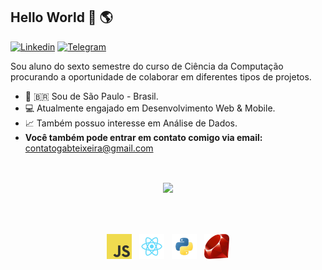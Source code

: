 ## Hello World 👋 🌎

[![Linkedin](https://img.shields.io/badge/-LinkedIn-222222?style=flat-square&logo=Linkedin&logoColor=white&link=https://www.linkedin.com/in/gabteixeira/)](https://www.linkedin.com/in/gabteixeira/)
[![Telegram](https://img.shields.io/badge/-Telegram-222222?style=flat-square&logo=Telegram&logoColor=white&link=https://t.me/gabteixeira)](https://t.me/gabteixeira)

Sou aluno do sexto semestre do curso de Ciência da Computação procurando a oportunidade de colaborar em diferentes tipos de projetos.

- 🏢 🇧🇷 Sou de São Paulo - Brasil.
- 💻 Atualmente engajado em Desenvolvimento Web & Mobile.
- 📈 Também possuo interesse em Análise de Dados.
- **Você também pode entrar em contato comigo via email:** contatogabteixeira@gmail.com

<br /> 
<p align ="center">
  <a href="https://github.com/anuraghazra/github-readme-stats">
    <img align="center" src="https://github-readme-stats.vercel.app/api/top-langs/?username=GabTeixeira&layout=compact&theme=maroongold" />  
  </a>
</p>

<br /> <br /> 
<p align="center">
  <img src="https://raw.githubusercontent.com/github/explore/80688e429a7d4ef2fca1e82350fe8e3517d3494d/topics/javascript/javascript.png" alt="Javascript" height="40" style="vertical-align:top; margin:4px">
  <img src="https://raw.githubusercontent.com/github/explore/80688e429a7d4ef2fca1e82350fe8e3517d3494d/topics/react/react.png" alt="Javascript" height="40" style="vertical-align:top; margin:4px">
  <img src="https://raw.githubusercontent.com/github/explore/80688e429a7d4ef2fca1e82350fe8e3517d3494d/topics/python/python.png" alt="Python" height="40" style="vertical-align:top; margin:4px">
  <img src="https://raw.githubusercontent.com/github/explore/80688e429a7d4ef2fca1e82350fe8e3517d3494d/topics/ruby/ruby.png" alt="Ruby" height="40" style="vertical-align:top; margin:4px">
</p>


<br />
